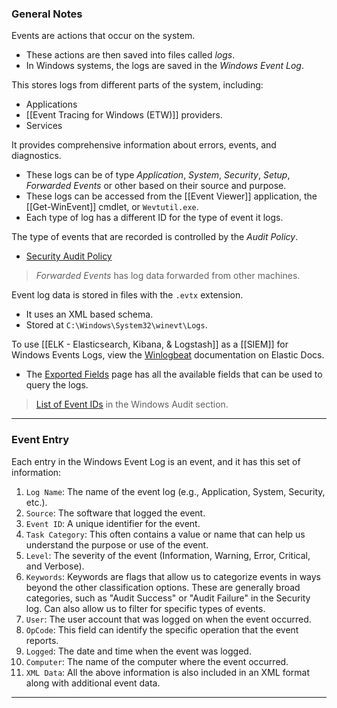### General Notes

Events are actions that occur on the system.
- These actions are then saved into files called *logs*.
- In Windows systems, the logs are saved in the _Windows Event Log_.

This stores logs from different parts of the system, including:
- Applications
- [[Event Tracing for Windows (ETW)]] providers.
- Services

It provides comprehensive information about errors, events, and diagnostics.
- These logs can be of type _Application_, _System_, _Security_, _Setup_, _Forwarded Events_ or other based on their source and purpose.
- These logs can be accessed from the [[Event Viewer]] application, the [[Get-WinEvent]] cmdlet, or `Wevtutil.exe`.
- Each type of log has a different ID for the type of event it logs.

The type of events that are recorded is controlled by the *Audit Policy*.
- [Security Audit Policy](https://learn.microsoft.com/en-us/previous-versions/windows/it-pro/windows-10/security/threat-protection/auditing/advanced-security-auditing)

> *Forwarded Events* has log data forwarded from other machines.

Event log data is stored in files with the `.evtx` extension.
- It uses an XML based schema.
- Stored at `C:\Windows\System32\winevt\Logs`.

To use [[ELK - Elasticsearch, Kibana, & Logstash]] as a [[SIEM]] for Windows Events Logs, view the [Winlogbeat](https://www.elastic.co/guide/en/beats/winlogbeat/current/_winlogbeat_overview.html) documentation on Elastic Docs.
- The [Exported Fields](https://www.elastic.co/guide/en/beats/winlogbeat/current/exported-fields.html) page has all the available fields that can be used to query the logs.

> [List of Event IDs](https://www.ultimatewindowssecurity.com/securitylog/encyclopedia/) in the Windows Audit section.

---
### Event Entry

Each entry in the Windows Event Log is an event, and it has this set of information:
1. `Log Name`: The name of the event log (e.g., Application, System, Security, etc.).
2. `Source`: The software that logged the event.
3. `Event ID`: A unique identifier for the event.
4. `Task Category`: This often contains a value or name that can help us understand the purpose or use of the event.
5. `Level`: The severity of the event (Information, Warning, Error, Critical, and Verbose).
6. `Keywords`: Keywords are flags that allow us to categorize events in ways beyond the other classification options. These are generally broad categories, such as "Audit Success" or "Audit Failure" in the Security log. Can also allow us to filter for specific types of events.
7. `User`: The user account that was logged on when the event occurred.
8. `OpCode`: This field can identify the specific operation that the event reports.
9. `Logged`: The date and time when the event was logged.
10. `Computer`: The name of the computer where the event occurred.
11. `XML Data`: All the above information is also included in an XML format along with additional event data.

---
